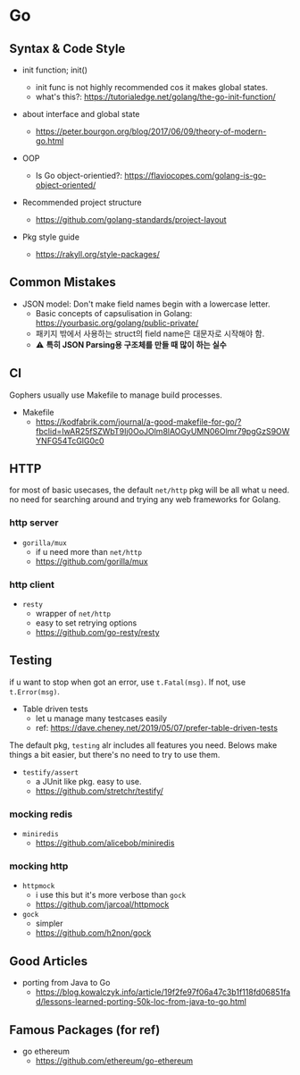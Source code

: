 # Go

## Syntax & Code Style

- init function; init()
  - init func is not highly recommended cos it makes global states.
  - what's this?: https://tutorialedge.net/golang/the-go-init-function/

- about interface and global state
  - https://peter.bourgon.org/blog/2017/06/09/theory-of-modern-go.html

- OOP
  - Is Go object-orientied?: https://flaviocopes.com/golang-is-go-object-oriented/

- Recommended project structure
  - https://github.com/golang-standards/project-layout

- Pkg style guide
  - https://rakyll.org/style-packages/

## Common Mistakes

- JSON model: Don't make field names begin with a lowercase letter.
  - Basic concepts of capsulisation in Golang: https://yourbasic.org/golang/public-private/
  - 패키지 밖에서 사용하는 struct의 field name은 대문자로 시작해야 함.
  - ⚠️ **특히 JSON Parsing용 구조체를 만들 때 많이 하는 실수**

## CI

Gophers usually use Makefile to manage build processes.

- Makefile
  - https://kodfabrik.com/journal/a-good-makefile-for-go/?fbclid=IwAR25fSZWbT9Ij0OoJOlm8lAOGyUMN06Olmr79pgGzS9OWYNFG54TcGlG0c0

## HTTP

for most of basic usecases, the default `net/http` pkg will be all what u need. no need for searching around and trying any web frameworks for Golang.

### http server

- `gorilla/mux`
  - if u need more than `net/http`
  - https://github.com/gorilla/mux

### http client

- `resty`
  - wrapper of `net/http`
  - easy to set retrying options
  - https://github.com/go-resty/resty

## Testing

if u want to stop when got an error, use `t.Fatal(msg)`. If not, use `t.Error(msg)`.

- Table driven tests
  - let u manage many testcases easily
  - ref: https://dave.cheney.net/2019/05/07/prefer-table-driven-tests

The default pkg, `testing` alr includes all features you need. Belows make things a bit easier, but there's no need to try to use them.

- `testify/assert`
  - a JUnit like pkg. easy to use.
  - https://github.com/stretchr/testify/

### mocking redis

- `miniredis`
  - https://github.com/alicebob/miniredis

### mocking http

- `httpmock`
  - i use this but it's more verbose than `gock`
  - https://github.com/jarcoal/httpmock
- `gock`
  - simpler
  - https://github.com/h2non/gock
  
## Good Articles

- porting from Java to Go
  - https://blog.kowalczyk.info/article/19f2fe97f06a47c3b1f118fd06851fad/lessons-learned-porting-50k-loc-from-java-to-go.html

## Famous Packages (for ref)

- go ethereum
  - https://github.com/ethereum/go-ethereum
